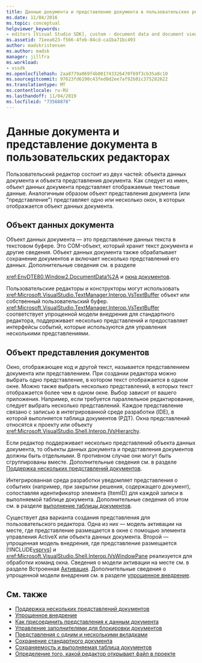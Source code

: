 ```yaml
---
title: Данные документа и представление документа в пользовательских редакторах | Документация Майкрософт
ms.date: 11/04/2016
ms.topic: conceptual
helpviewer_keywords:
- editors [Visual Studio SDK], custom - document data and document view
ms.assetid: 71eea623-f566-4feb-84cd-ca1ba71bc493
author: madskristensen
ms.author: madsk
manager: jillfra
ms.workload:
- vssdk
ms.openlocfilehash: 2aa8779a069f4b001743326470f69f3cb35a8c10
ms.sourcegitcommit: 97623fd6190c43fed0d2ee7af92b01c375282622
ms.translationtype: MT
ms.contentlocale: ru-RU
ms.lasthandoff: 11/04/2019
ms.locfileid: "73568878"
---
```

# <a name="document-data-and-document-view-in-custom-editors"></a>Данные документа и представление документа в пользовательских редакторах
Пользовательский редактор состоит из двух частей: объекта данных документа и объекта представления документа. Как следует из имен, объект данных документа представляет отображаемые текстовые данные. Аналогичным образом объект представления документа (или "представление") представляет одно или несколько окон, в которых отображается объект данных документа.

## <a name="document-data-object"></a>Объект данных документа
 Объект данных документа — это представление данных текста в текстовом буфере. Это COM-объект, который хранит текст документа и другие сведения. Объект данных документа также обрабатывает сохранение документов и включает несколько представлений его данных. Дополнительные сведения см. в разделе

 <xref:EnvDTE80.Window2.DocumentData%2A> и [окна документов](../extensibility/internals/document-windows.md).

 Пользовательские редакторы и конструкторы могут использовать <xref:Microsoft.VisualStudio.TextManager.Interop.VsTextBuffer> объект или собственный пользовательский буфер. <xref:Microsoft.VisualStudio.TextManager.Interop.VsTextBuffer> соответствует упрощенной модели внедрения для стандартного редактора, поддерживает несколько представлений и предоставляет интерфейсы событий, которые используются для управления несколькими представлениями.

## <a name="document-view-object"></a>Объект представления документов
 Окно, отображающее код и другой текст, называется представлением документа или представлением. При создании редактора можно выбрать одно представление, в котором текст отображается в одном окне. Можно также выбрать несколько представлений, в которых текст отображается более чем в одном окне. Выбор зависит от вашего приложения. Например, если требуется параллельное редактирование, следует выбрать несколько представлений. Каждое представление связано с записью в интегрированной среде разработки (IDE), в которой выполняется таблица документов (РДТ). Окна представлений относятся к проекту или объекту <xref:Microsoft.VisualStudio.Shell.Interop.IVsHierarchy>.

 Если редактор поддерживает несколько представлений объекта данных документа, то объекты данных документа и представления документов должны быть отдельными. В противном случае они могут быть сгруппированы вместе. Дополнительные сведения см. в разделе [Поддержка нескольких представлений документов](../extensibility/supporting-multiple-document-views.md).

 Интегрированная среда разработки уведомляет представления о событиях (например, при закрытии решения, содержащего документ), сопоставляя идентификатор элемента (ItemID) для каждой записи в выполняемой таблице документа. Дополнительные сведения об этом см. в разделе [выполнение таблицы документов](../extensibility/internals/running-document-table.md).

 Существует два варианта создания представления для пользовательского редактора. Одна из них — модель активации на месте, где представление размещается в окне с помощью элемента управления ActiveX или объекта данных документа. Второй — упрощенная модель внедрения, где представление размещается [!INCLUDE[vsprvs](../code-quality/includes/vsprvs_md.md)] и <xref:Microsoft.VisualStudio.Shell.Interop.IVsWindowPane> реализуется для обработки команд окна. Сведения о модели активации на месте см. в разделе Встроенная [Активация](/visualstudio/misc/in-place-activation?view=vs-2015). Дополнительные сведения о упрощенной модели внедрения см. в разделе [упрощенное внедрение](../extensibility/simplified-embedding.md).

## <a name="see-also"></a>См. также

- [Поддержка нескольких представлений документов](../extensibility/supporting-multiple-document-views.md)
- [Упрощенное внедрение](../extensibility/simplified-embedding.md)
- [Как присоединить представления к данным документа](../extensibility/how-to-attach-views-to-document-data.md)
- [Управление заполнителями для блокировки документов](../extensibility/document-lock-holder-management.md)
- [Представления с одним и несколькими вкладками](../extensibility/single-and-multi-tab-views.md)
- [Сохранение стандартного документа](../extensibility/internals/saving-a-standard-document.md)
- [Сохраняемость и выполняемая таблица документов](../extensibility/internals/persistence-and-the-running-document-table.md)
- [Определение того, какой редактор открывает файл в проекте](../extensibility/internals/determining-which-editor-opens-a-file-in-a-project.md)